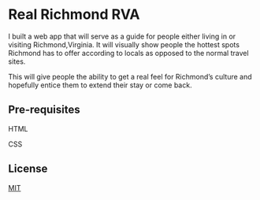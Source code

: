 # Real Richmond RVA

I built a web app that will serve as a guide for people either living in or visiting Richmond,Virginia. It will visually show people the hottest spots Richmond has to offer according to locals as opposed to the normal travel sites.

This will give people the ability to get a real feel for Richmond’s culture and hopefully entice them to extend their stay or come back.

## Pre-requisites
HTML

CSS

## License

[MIT](https://choosealicense.com/licenses/mit/)
